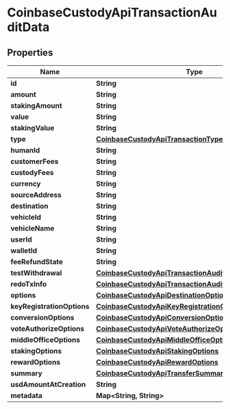 
# CoinbaseCustodyApiTransactionAuditData

## Properties
Name | Type | Description | Notes
------------ | ------------- | ------------- | -------------
**id** | **String** |  | 
**amount** | **String** |  | 
**stakingAmount** | **String** |  | 
**value** | **String** |  | 
**stakingValue** | **String** |  | 
**type** | [**CoinbaseCustodyApiTransactionType**](CoinbaseCustodyApiTransactionType.md) |  | 
**humanId** | **String** |  | 
**customerFees** | **String** |  | 
**custodyFees** | **String** |  | 
**currency** | **String** |  | 
**sourceAddress** | **String** |  | 
**destination** | **String** |  | 
**vehicleId** | **String** |  | 
**vehicleName** | **String** |  | 
**userId** | **String** |  |  [optional]
**walletId** | **String** |  | 
**feeRefundState** | **String** |  | 
**testWithdrawal** | [**CoinbaseCustodyApiTransactionAuditDataTestWithdrawal**](CoinbaseCustodyApiTransactionAuditDataTestWithdrawal.md) |  |  [optional]
**redoTxInfo** | [**CoinbaseCustodyApiTransactionAuditDataRedoTxInfo**](CoinbaseCustodyApiTransactionAuditDataRedoTxInfo.md) |  |  [optional]
**options** | [**CoinbaseCustodyApiDestinationOptions**](CoinbaseCustodyApiDestinationOptions.md) |  |  [optional]
**keyRegistrationOptions** | [**CoinbaseCustodyApiKeyRegistrationOptions**](CoinbaseCustodyApiKeyRegistrationOptions.md) |  |  [optional]
**conversionOptions** | [**CoinbaseCustodyApiConversionOptions**](CoinbaseCustodyApiConversionOptions.md) |  |  [optional]
**voteAuthorizeOptions** | [**CoinbaseCustodyApiVoteAuthorizeOptions**](CoinbaseCustodyApiVoteAuthorizeOptions.md) |  |  [optional]
**middleOfficeOptions** | [**CoinbaseCustodyApiMiddleOfficeOptions**](CoinbaseCustodyApiMiddleOfficeOptions.md) |  |  [optional]
**stakingOptions** | [**CoinbaseCustodyApiStakingOptions**](CoinbaseCustodyApiStakingOptions.md) |  |  [optional]
**rewardOptions** | [**CoinbaseCustodyApiRewardOptions**](CoinbaseCustodyApiRewardOptions.md) |  |  [optional]
**summary** | [**CoinbaseCustodyApiTransferSummary**](CoinbaseCustodyApiTransferSummary.md) |  |  [optional]
**usdAmountAtCreation** | **String** |  |  [optional]
**metadata** | **Map&lt;String, String&gt;** |  |  [optional]




